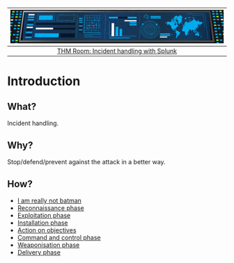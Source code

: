 | ![Incident handling with Splunk](../../_static/images/benign-room-banner.png) |
|:--:|
| [THM Room: Incident handling with Splunk](https://tryhackme.com/room/splunk201) |

# Introduction

## What?

Incident handling.

## Why?

Stop/defend/prevent against the attack in a better way.

## How?

* [I am really not batman](scenario.md)
* [Reconnaissance phase](recon.md)
* [Exploitation phase](exploit.md)
* [Installation phase](install.md)
* [Action on objectives](objectives.md)
* [Command and control phase](c2.md)
* [Weaponisation phase](weaponise.md)
* [Delivery phase](deliver.md)


